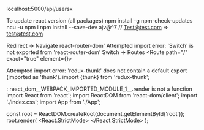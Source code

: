 localhost:5000/api/usersx

To update react version (all packages)
npm install -g npm-check-updates
ncu -u
npm i
npm install --save-dev ajv@^7 
// Test@test.com => test@test.com

Redirect -> Navigate react-router-dom'
Attempted import error: 'Switch' is not exported from 'react-router-dom'
Switch -> Routes 
   <Routes>
        <Route path="/" exact="true" element={<Users />}>
        
Attempted import error: 'redux-thunk' does not contain a default export (imported as 'thunk').
import {thunk} from 'redux-thunk';

: react_dom__WEBPACK_IMPORTED_MODULE_1__.render is not a function
import React from 'react';
import ReactDOM from 'react-dom/client';
import './index.css';
import App from './App';

const root = ReactDOM.createRoot(document.getElementById('root'));
root.render(
    <React.StrictMode>
        <App />
    </React.StrictMode>
);

